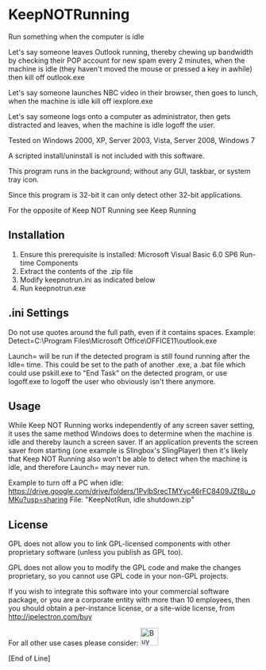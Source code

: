 # KeepNOTRunning

Run something when the computer is idle

Let's say someone leaves Outlook running, thereby chewing up bandwidth by checking their POP account for new spam every 2 minutes, when the machine is idle (they haven't moved the mouse or pressed a key in awhile) then kill off outlook.exe

Let's say someone launches NBC video in their browser, then goes to lunch, when the machine is idle kill off iexplore.exe

Let's say someone logs onto a computer as administrator, then gets distracted and leaves, when the machine is idle logoff the user.

Tested on Windows 2000, XP, Server 2003, Vista, Server 2008, Windows 7

A scripted install/uninstall is not included with this software.

This program runs in the background; without any GUI, taskbar, or system tray icon.

Since this program is 32-bit it can only detect other 32-bit applications.

For the opposite of Keep NOT Running see Keep Running

## Installation

1) Ensure this prerequisite is installed: Microsoft Visual Basic 6.0 SP6 Run-time Components
2) Extract the contents of the .zip file
3) Modify keepnotrun.ini as indicated below
4) Run keepnotrun.exe

## .ini Settings

Do not use quotes around the full path, even if it contains spaces.
Example: Detect=C:\Program Files\Microsoft Office\OFFICE11\outlook.exe

Launch= will be run if the detected program is still found running after the Idle= time.
This could be set to the path of another .exe, a .bat file which could use pskill.exe to "End Task" on the detected program, or use logoff.exe to logoff the user who obviously isn't there anymore.

## Usage

While Keep NOT Running works independently of any screen saver setting, it uses the same method Windows does to determine when the machine is idle and thereby launch a screen saver. If an application prevents the screen saver from starting (one example is Slingbox's SlingPlayer) then it's likely that Keep NOT Running also won't be able to detect when the machine is idle, and therefore Launch= may never run.

Example to turn off a PC when idle: https://drive.google.com/drive/folders/1PvlbSrecTMYvc46rFC8409JZf8u_oMKu?usp=sharing File: "KeepNotRun, idle shutdown.zip"

## License

GPL does not allow you to link GPL-licensed components with other proprietary software (unless you publish as GPL too).

GPL does not allow you to modify the GPL code and make the changes proprietary, so you cannot use GPL code in your non-GPL projects.

If you wish to integrate this software into your commercial software package, or you are a corporate entity with more than 10 employees, then you should obtain a per-instance license, or a site-wide license, from http://jpelectron.com/buy

For all other use cases please consider: <a href='https://ko-fi.com/C0C54S4JF' target='_blank'><img height='36' style='border:0px;height:36px;' src='https://cdn.ko-fi.com/cdn/kofi2.png?v=2' border='0' alt='Buy Me a Coffee at ko-fi.com' /></a>

[End of Line]
